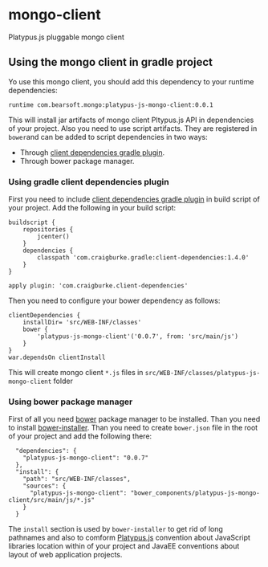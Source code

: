 # mongo-client
Platypus.js pluggable mongo client

## Using the mongo client in gradle project
Yo use this mongo client, you should add this dependency to your runtime dependencies:
```
runtime com.bearsoft.mongo:platypus-js-mongo-client:0.0.1
```
This will install jar artifacts of mongo client Pltypus.js API in dependencies of your project.
Also you need to use script artifacts. They are registered in `bower`and can be added to script
dependencies in two ways:
- Through [client dependencies gradle plugin](https://github.com/craigburke/client-dependencies-gradle/blob/master/README.adoc).
- Through bower package manager.

### Using gradle client dependencies plugin
First you need to include [client dependencies gradle plugin](https://github.com/craigburke/client-dependencies-gradle/blob/master/README.adoc) in build script of your project.
Add the following in your build script:
```
buildscript {
    repositories {
        jcenter()
    }
    dependencies {
        classpath 'com.craigburke.gradle:client-dependencies:1.4.0'
    }
}

apply plugin: 'com.craigburke.client-dependencies'
```
Then you need to configure your bower dependency as follows:
```
clientDependencies {
    installDir= 'src/WEB-INF/classes'
    bower {
        'platypus-js-mongo-client'('0.0.7', from: 'src/main/js')
    }
}
war.dependsOn clientInstall
```
This will create mongo client `*.js` files in `src/WEB-INF/classes/platypus-js-mongo-client` folder

### Using bower package manager
First of all you need [bower](https://bower.io) package manager to be installed. Than you need to install [bower-installer](https://www.npmjs.com/package/bower-installer).
Than you need to create `bower.json` file in the root of your project and add the following there:
```
  "dependencies": {
    "platypus-js-mongo-client": "0.0.7"
  },
  "install": {
    "path": "src/WEB-INF/classes",
    "sources": {
      "platypus-js-mongo-client": "bower_components/platypus-js-mongo-client/src/main/js/*.js"
    }
  }
```
The `install` section is used by `bower-installer` to get rid of long pathnames and also to
comform [Platypus.js](https://github.com/marat-gainullin/platypus-js) convention about JavaScript libraries
location within of your project and JavaEE conventions about layout of web application projects.
